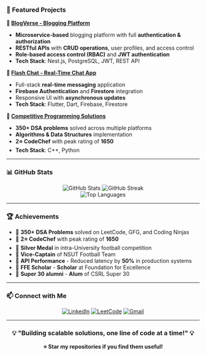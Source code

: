 ### 🚀 Featured Projects

**🔹 [BlogVerse - Blogging Platform](https://github.com/Itsme-kaushal/NEST-PROJECT)**
- **Microservice-based** blogging platform with full **authentication & authorization**
- **RESTful APIs** with **CRUD operations**, user profiles, and access control
- **Role-based access control (RBAC)** and **JWT authentication**
- **Tech Stack**: Nest.js, PostgreSQL, JWT, REST API

**🔹 [Flash Chat - Real-Time Chat App](https://github.com/Itsme-kaushal/chat_app)**
- Full-stack **real-time messaging** application
- **Firebase Authentication** and **Firestore** integration
- Responsive UI with **asynchronous updates**
- **Tech Stack**: Flutter, Dart, Firebase, Firestore

**🔹 [Competitive Programming Solutions](https://github.com/Itsme-kaushal/cp)**
- **350+ DSA problems** solved across multiple platforms
- **Algorithms & Data Structures** implementation
- **2⭐ CodeChef** with peak rating of **1650**
- **Tech Stack**: C++, Python

---

### 📊 GitHub Stats

<div align="center">
  <img src="https://github-readme-stats.vercel.app/api?username=Itsme-kaushal&show_icons=true&theme=radical" alt="GitHub Stats" />
  <img src="https://github-readme-streak-stats.herokuapp.com/?user=Itsme-kaushal&theme=radical" alt="GitHub Streak" />
</div>

<div align="center">
  <img src="https://github-readme-stats.vercel.app/api/top-langs/?username=Itsme-kaushal&layout=compact&theme=radical" alt="Top Languages" />
</div>

---

### 🏆 Achievements

- 🏅 **350+ DSA Problems** solved on LeetCode, GFG, and Coding Ninjas
- 🏅 **2⭐ CodeChef** with peak rating of **1650**
- 🏅 **Silver Medal** in intra-University football competition
- 🏅 **Vice-Captain** of NSUT Football Team
- 🏅 **API Performance** - Reduced latency by **50%** in production systems
- 🏅 **FFE Scholar** - **Scholar** at Foundation for Excellence
- 🏅 **Super 30 alumni** - **Alum** of CSRL Super 30

---

### 📫 Connect with Me

<p align="center">
  <a href="https://www.linkedin.com/in/kaushal-singh-a536101b3"><img src="https://img.shields.io/badge/LinkedIn-0077B5?style=for-the-badge&logo=linkedin&logoColor=white" alt="LinkedIn"></a>
  <a href="https://leetcode.com/kakarotcodes"><img src="https://img.shields.io/badge/LeetCode-000000?style=for-the-badge&logo=LeetCode&logoColor=#d16c06" alt="LeetCode"></a>
  <a href="mailto:singhkaushal500@gmail.com"><img src="https://img.shields.io/badge/Gmail-D14836?style=for-the-badge&logo=gmail&logoColor=white" alt="Gmail"></a>
</p>

---

<div align="center">
  <h3>💡 "Building scalable solutions, one line of code at a time!" 💡</h3>
  
  **⭐ Star my repositories if you find them useful!**
</div>
